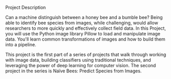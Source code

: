 Project Description

Can a machine distinguish between a honey bee and a bumble bee? Being able to identify bee species from images, while challenging, would allow researchers to more quickly and effectively collect field data. In this Project, you will use the Python image library Pillow to load and manipulate image data. You'll learn common transformations of images and how to build them into a pipeline.

This project is the first part of a series of projects that walk through working with image data, building classifiers using traditional techniques, and leveraging the power of deep learning for computer vision. The second project in the series is Naïve Bees: Predict Species from Images.
